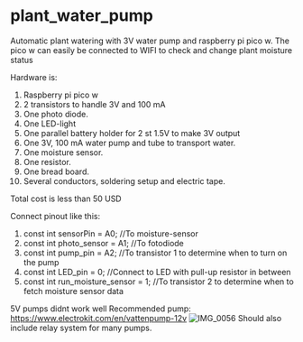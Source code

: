 # plant_water_pump
Automatic plant watering with 3V water pump and raspberry pi pico w. The pico w can easily be connected to WIFI to check and change plant moisture status


Hardware is:
1. Raspberry pi pico w
2. 2 transistors to handle 3V and 100 mA
3. One photo diode.
4. One LED-light
5. One parallel battery holder for 2 st 1.5V to make 3V output
6. One 3V, 100 mA water pump and tube to transport water.
7. One moisture sensor.
8. One resistor.
9. One bread board.
10. Several conductors, soldering setup and electric tape.


Total cost is less than 50 USD  


Connect pinout like this:
1. const int sensorPin = A0; //To moisture-sensor
2. const int photo_sensor = A1; //To fotodiode 
3. const int pump_pin = A2; //To transistor 1 to determine when to turn on the pump
4. const int LED_pin = 0; //Connect to LED with pull-up resistor in between 
5. const int run_moisture_sensor = 1; //To transistor 2 to determine when to fetch moisture sensor data

5V pumps didnt work well
Recommended pump: https://www.electrokit.com/en/vattenpump-12v
![IMG_0056](https://github.com/user-attachments/assets/5634b40f-c065-4bf9-8152-5b5e7faca066)
Should also include relay system for many pumps.
